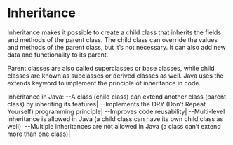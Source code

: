 # Inheritance
Inheritance makes it possible to create a child class that inherits the fields and methods of the parent class. The child class can override the values and methods of the parent class, but it’s not necessary. It can also add new data and functionality to its parent.

Parent classes are also called superclasses or base classes, while child classes are known as subclasses or derived classes as well. Java uses the extends keyword to implement the principle of inheritance in code.

Inheritance in Java:
    --A class (child class) can extend another class (parent class) by inheriting its features|
    --Implements the DRY (Don’t Repeat Yourself) programming principle|
    --Improves code reusability|
    --Multi-level inheritance is allowed in Java (a child class can have its own child class as well)|
    --Multiple inheritances are not allowed in Java (a class can’t extend more than one class)|

